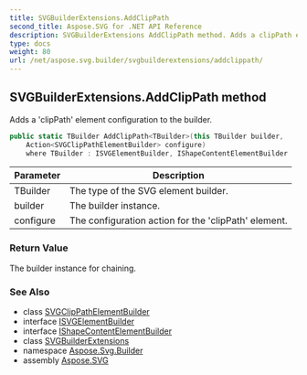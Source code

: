 ```yaml
---
title: SVGBuilderExtensions.AddClipPath
second_title: Aspose.SVG for .NET API Reference
description: SVGBuilderExtensions AddClipPath method. Adds a clipPath element configuration to the builder
type: docs
weight: 80
url: /net/aspose.svg.builder/svgbuilderextensions/addclippath/
---
```

## SVGBuilderExtensions.AddClipPath<TBuilder> method

Adds a 'clipPath' element configuration to the builder.

```csharp
public static TBuilder AddClipPath<TBuilder>(this TBuilder builder, 
    Action<SVGClipPathElementBuilder> configure)
    where TBuilder : ISVGElementBuilder, IShapeContentElementBuilder
```

| Parameter | Description |
| --- | --- |
| TBuilder | The type of the SVG element builder. |
| builder | The builder instance. |
| configure | The configuration action for the 'clipPath' element. |

### Return Value

The builder instance for chaining.

### See Also

* class [SVGClipPathElementBuilder](../../svgclippathelementbuilder/)
* interface [ISVGElementBuilder](../../isvgelementbuilder/)
* interface [IShapeContentElementBuilder](../../ishapecontentelementbuilder/)
* class [SVGBuilderExtensions](../)
* namespace [Aspose.Svg.Builder](../../../aspose.svg.builder/)
* assembly [Aspose.SVG](../../../)
